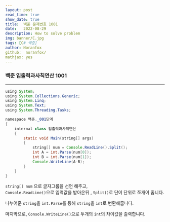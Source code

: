 ```yaml
---
layout: post
read_time: true
show_date: true
title:  백준 문제번호 1001
date:   2022-08-29
description: How to solve problem
img: banner/C.jpg
tags: [C# 백준]
author: Noranfox
github:  noranfox/
mathjax: yes
---
```


### 백준 입출력과사칙연산 1001
---

```java
using System;
using System.Collections.Generic;
using System.Linq;
using System.Text;
using System.Threading.Tasks;

namespace 백준._001단계
{
    internal class 입출력과사칙연산
    {
        static void Main(string[] args)
        {
            string[] num = Console.ReadLine().Split();
            int A = int.Parse(num[0]);
            int B = int.Parse(num[1]);
            Console.WriteLine(A-B);
        }
    }
}
```

```string[] num``` 으로 글자그룹을 선언 해주고,  
```Console.ReadLine()```으로 입력값을 받아온뒤 , ```Split()```로 단어 단위로 쪼개어 줍니다.<br>

나누어준 ```string```을 ```int.Parse```를 통해 ```string```을 ```int```로 변환해줍니다.

마지막으로, ```Console.WriteLine()```으로  두개의 ```int```의 차이값을 출력합니다.